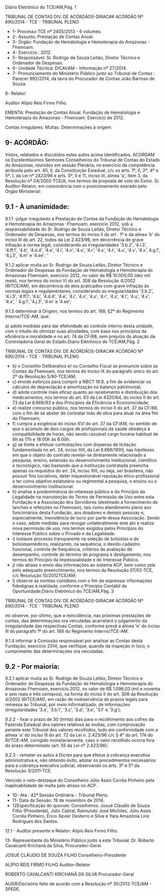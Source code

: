 Diário Eletrônico do TCE/AM,Pág. 1

TRIBUNAL DE CONTAS DIV. DE ACÓRDÃOS-DIRAC## ACÓRDÃO Nº 690/2014 - TCE - TRIBUNAL PLENO

- 1- Processo TCE nº 2405/2013 - 6 volumes.
- 2- Assunto: Prestação de Contas Anual.
- 3- Órgão: Fundação de Hematologia e Hemoterapia do Amazonas - Fhemoam.
- 4- Exercício : 2012.
- 5- Responsável: Sr. Rodrigo de Souza Leitão, Diretor Técnico e Ordenador de Despesas.
- 6- Unidade Técnica: DICAI/AM - Informação nº 27/2014.
- 7-  Pronunciamento  do  Ministério  Público  junto  ao  Tribunal  de  Contas : Parecer 992/2014, da lavra do Procurador de Contas João Barroso de Souza.

8- Relator:

Auditor Alípio Reis Firmo Filho.

EMENTA: Prestação de Contas Anual. Fundação  de  Hematologia  e  Hemoterapia  do Amazonas - Fhemoam. Exercício de 2012.

Contas  irregulares.    Multas.  Determinações  à origem.

## 9- ACÓRDÃO:

Vistos, relatados e discutidos estes autos acima identificados,  ACORDAM os Excelentíssimos  Senhores  Conselheiros do Tribunal de Contas do Estado do Amazonas, reunidos em sessão Plenária, no exercício da competência atribuída pelo  art. 40, II, da Constituição Estadual, c/c os arts. 1º, II, 2º, 4º e 5º, I, da Lei nº 2423/96 e arts. 5º, II  e  11,  inciso  III,  alínea  'a',  item  3,  da  Resolução  nº  04/2002-TCE/A, nos  termos  da proposta de voto do Exmo. Sr. Auditor-Relator, em consonância com o posicionamento exarado pelo Órgão Ministerial:

## 9.1 - À unanimidade:

9.1.1 -julgar irregulares a Prestação  de  Contas  da  Fundação  de Hematologia e Hemoterapia do Amazonas -Fhemoam, exercício 2012, sob a responsabilidade  do  Sr.    Rodrigo  de  Souza  Leitão,  Diretor  Técnico  e  Ordenador  de Despesas, nos termos do inciso II do art . 1º e da alínea 'b' do inciso III do art. 22, todos da Lei 2.423/96, em  decorrência  de  grave  infração à norma  legal, considerando  as irregularidades '3.b.2', '4.i.3', '4.ff.1', '4.b', '4.d.4', '4.e', '4.i', '4.n', '4.o', '4.r', '4.s', '4.t', '4.u', '4.v', '4.x',  4.g.1', '4.j.3', '4.m' e '4.ee'; '

9.1.2  aplicar  multa ao  Sr.  Rodrigo  de  Souza  Leitão,  Diretor  Técnico  e Ordenador  de  Despesas  da  Fundação  de  Hematologia  e  Hemoterapia  do  Amazonas  Fhemoam, exercício 2012,  no valor de R$ 10.000,00 (dez mil reais), nos termos do inciso VI do art. 308 da Resolução 4/2002 (RITCE/AM), em decorrência de atos praticados com grave infração às normas legais e regulamentares, considerando as irregularidades '3.b.2', '4.i.3',  '4.ff.1',  '4.b',  '4.d.4',  '4.e',  '4.i',  '4.n',  '4.o',  '4.r',  '4.s',  '4.t',  '4.u',  '4.v',  '4.x', ' 4.g.1', '4.j.3', '4.m' e '4.ee';

9.1.3  determinar à  Origem,  nos  termos  do  art.  188,  §2º  do  Regimento Interno/TCE-AM, que:

a)  adote  medidas  para  dar  efetividade  ao  controle  interno  desta  unidade, com  o  intuito  de  otimizar  suas  atividades,  com  base  nos  princípios  da  eficiência  e moralidade  e  no  art.  74  da  CF/88,  sem  prejuízo  da  atuação  da  Controladoria  Geral  do Estado.Diário Eletrônico do TCE/AM,Pág. 2

TRIBUNAL DE CONTAS DIV. DE ACÓRDÃOS-DIRAC## ACÓRDÃO Nº 690/2014 - TCE - TRIBUNAL PLENO

- b)  o  Conselho  Deliberativo  e/  ou  Conselho  Fiscal  se  pronuncie  sobre  as Contas da Fhemoam, nos termos do inciso IX do parágrafo único do art. 2º da Resolução 5/90-TCE/AM;
- c)  envide  esforços  para  cumprir  a  NBCT  16.9,  a  fim  de  evidenciar  os cálculos de depreciação e amortização no balanço patrimonial;
- d)  adote  controle  mais  eficaz  quanto  ao  recebimento  e  distribuição  dos medicamentos, nos termos do art. 63 da Lei 4320/64, do inciso II do art. 73 da Lei 8.666/93 e dos Princípios da Eficiência e Economicidade;
- e) realize concurso público, nos termos do inciso II do art. 37 da CF/88, com o fim de se abster de contratar mão de obra para atuar na área fim do Fhemoam;
- f) cumpra a exigência do inciso XVI do art. 37 da CF/AM, no sentido de que o acúmulo de dois cargos de profissionais da saúde obedeça à compatibilidade de horas, não sendo razoável cargo horária habitual de 8h às 17h e 18:00h às 6:00h.
- g) se limite a efetuar contratações com dispensa de licitação fundamentada no  art.  24,  inciso  XIII,  da  Lei  8.666/1993,  nas  hipóteses  em  que  o  objeto  do  contrato revelar-se  diretamente  relacionado  a  pesquisa,  ensino,  extensão  ou  desenvolvimento institucional, cientifico e tecnológico, não bastando que a instituição contratada preencha apenas  os  requisitos  do  art.  24,  inciso  XIII,  ou  seja,  ser  brasileira,  não  possuir  fins lucrativos, deter inquestionável reputação ético-profissional e ter como objetivo estatutário ou regimental a pesquisa, o ensino ou o desenvolvimento institucional.
- h) analise  a  predominância  do  interesse  público  e  do  Princípio  da Legalidade  na  manutenção  do  Termo  de  Permissão  de  Uso  entre  esta  Fundação  e  a Associação  dos  Servidores  (destinado  a  fornecimento  de  lanches  e  refeições no Fhemoam), tais como atendimento pleno aos funcionários desta Fundação, aos doadores e  demais  pessoas  e,  especialmente,  inexistência  de  lucro  por  parte  dessa  Associação. Sendo  o  caso,  adote  medidas  para  revogar  unilateralmente  este  ato  e  realize  nova permissão  de  uso,  nos  termos  exigidos  pelos  Princípios  do  Interesse  Público  sobre  o Privado e da Legalidade.
- i)  instaure  processo  transparente  na  seleção  de  bolsistas  e  de  bolsistasmédicos,  realizando,  na  sequência,  o  devido  cadastro  funcional,  controle  de  frequência, critérios de avaliação de desempenho, controle do término do programa e desligamento, nos termos do Princípio da Impessoalidade e do Interesse Público.
- j) não atrase o envio das informações ao sistema ACP, bem como zele pelo adequado  preenchimento,  nos  termos  da  Resolução  07/02-TCE,  c/c  Resolução  10/2012TCE/AM;
- l) observe  as  normas  contábeis  com  o  fim  de  expressar  informações fidedignas à realidade, conforme o Princípio Contábil da Oportunidade;Diário Eletrônico do TCE/AM,Pág. 3

TRIBUNAL DE CONTAS DIV. DE ACÓRDÃOS-DIRAC## ACÓRDÃO Nº 690/2014 - TCE - TRIBUNAL PLENO

m) observe, por último, que a reincidência, nas próximas prestações de contas, das determinações ora veiculadas acarretará o julgamento da irregularidade das respectivas Contas, conforme prevê a alínea 'e' do inciso III do parágrafo 1º do art. 188 do Regimento Interno/TCE-AM.

9.1.4  informar à  Comissão  responsável  por  analisar  as  Contas  desta Fundação, exercício 2014, que verifique, quando da inspeção in loco, o cumprimento das determinações ora veiculadas.

## 9.2 - Por maioria:

9.2.1 aplicar  multa ao  Sr.    Rodrigo de Souza Leitão, Diretor Técnico e Ordenador  de  Despesas  da  Fundação  de  Hematologia  e  Hemoterapia  do  Amazonas  Fhemoam, exercício  2012,  no  valor  de  R$  1.096,03  (mil  e  noventa  e  seis  reais  e  três centavos), na forma do inciso II do art. 308 da Resolução 4/2002 (RITCE/AM), em razão de inobservância  de  prazos  legais  para  remessa  ao  Tribunal,  por  meio  informatizado,  de informações (irregularidades '3.a', '3.b.1', '3.c', '3.d', '3.e', '3.f' e '3.g');

9.2.2 - fixar o prazo de 30 (trinta)  dias para o recolhimento  aos cofres da Fazenda Estadual dos valores relativos às multas, com comprovação perante este Tribunal dos valores recolhidos, tudo em conformidade com a alínea 'a' do inciso III do art. 72 da Lei n. 2.423/96 c/c § 4° do art. 174 do RI/TCE-AM, corrigido monetariamente, caso o valor recolhido ocorra fora do prazo determinado (art. 55 da Lei nº 2.423/96);

9.2.3  -  remeter  os  autos  à Dicrex para  que  efetue  a  cobrança  executiva administrativa e, não obtendo êxito, adotar os procedimentos necessários para a cobrança executiva judicial, observando os arts. 3º e 5º da Resolução 3/2011-TCE.

Vencido o voto-destaque do Conselheiro Júlio Assis Corrêa Pinheiro pela inaplicabilidade de multa pelo atraso no ACP.

- 10- Ata : 42ª Sessão Ordinária - Tribunal Pleno.
- 11- Data da Sessão: 19 de novembro de 2014.
- 12Especificação do quorum: Conselheiros: Josué Cláudio de Souza Filho (Presidente),  Julio  Cabral,  Raimundo  José  Michiles,  Júlio  Assis  Corrêa  Pinheiro,  Érico Xavier Desterro e Silva e Yara Amazônia Lins Rodrigues dos Santos.

12.1 - Auditor presente e Relator: Alípio Reis Firmo Filho.

13- Representante do Ministério Público junto a este Tribunal: Dr. Roberto Cavalcanti Krichanã da Silva, Procurador-Geral.

JOSUÉ CLÁUDIO DE SOUZA FILHO Conselheiro-Presidente

ALÍPIO REIS FIRMO FILHO Auditor-Relator

ROBERTO CAVALCANTI KRICHANÃ DA SILVA Procurador-Geral

AUGR/Decisório feito de acordo com a Resolução nº 30/2012-TCE/AM - SPEDE.